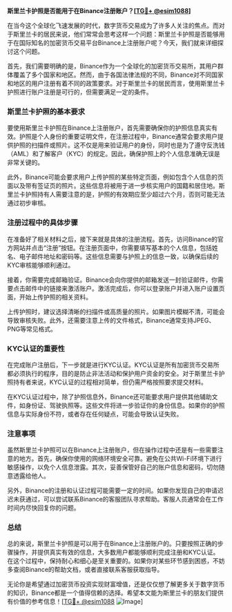 **斯里兰卡护照是否能用于在Binance注册账户？[[TG💪+ @esim1088](https://t.me/s/esim1088)]**

在当今这个全球化飞速发展的时代，数字货币交易成为了许多人关注的焦点。而对于斯里兰卡的居民来说，他们常常会思考这样一个问题：斯里兰卡护照是否能够用于在国际知名的加密货币交易平台Binance上注册账户呢？今天，我们就来详细探讨这个问题。

首先，我们需要明确的是，Binance作为一个全球化的加密货币交易所，其用户群体覆盖了多个国家和地区。然而，由于各国法律法规的不同，Binance对不同国家和地区的用户注册有着不同的政策要求。对于斯里兰卡的居民而言，使用斯里兰卡护照进行账户注册是可行的，但需要满足一定的条件。

### **斯里兰卡护照的基本要求**

要使用斯里兰卡护照在Binance上注册账户，首先需要确保你的护照信息真实有效。护照是个人身份的重要证明文件，在注册过程中，Binance通常会要求用户提供护照的扫描件或照片。这不仅是用来验证用户的身份，同时也是为了遵守反洗钱（AML）和了解客户（KYC）的规定。因此，确保护照上的个人信息准确无误是非常关键的。

此外，Binance可能会要求用户上传护照的某些特定页面，例如包含个人信息的页面以及带有签证页的照片。这些信息将被用于进一步核实用户的国籍和居住地。斯里兰卡护照持有人需要注意的是，护照的有效期应至少超过六个月，否则可能无法通过初步审核。

### **注册过程中的具体步骤**

在准备好了相关材料之后，接下来就是具体的注册流程。首先，访问Binance的官方网站并点击“注册”按钮。在注册页面中，你需要填写基本的个人信息，包括姓名、电子邮件地址和密码等。这些信息需要与护照上的信息一致，以确保后续的KYC审核能够顺利通过。

接着，你需要完成邮箱验证。Binance会向你提供的邮箱发送一封验证邮件，你需要点击邮件中的链接来激活账户。激活完成后，你可以登录账户并进入账户设置页面，开始上传护照的相关资料。

上传护照时，建议选择清晰的扫描件或高质量的照片。如果图片模糊不清，可能会导致审核失败。此外，还需要注意上传的文件格式，Binance通常支持JPEG、PNG等常见格式。

### **KYC认证的重要性**

在完成账户注册后，下一步就是进行KYC认证。KYC认证是所有加密货币交易所都必须执行的程序，目的是防止非法活动和保护用户资金的安全。对于斯里兰卡护照持有者来说，KYC认证的过程相对简单，但仍需严格按照要求提交材料。

在KYC认证过程中，除了护照信息外，Binance还可能要求用户提供其他辅助文件，如身份证、驾驶执照等。这些文件将进一步验证你的身份信息。如果你的护照信息与实际身份不符，或者存在任何疑点，可能会导致认证失败。

### **注意事项**

虽然斯里兰卡护照可以在Binance上注册账户，但在操作过程中还是有一些需要注意的地方。首先，确保你使用的网络环境安全可靠。避免在公共Wi-Fi环境下进行敏感操作，以免个人信息泄露。其次，妥善保管好自己的账户信息和密码，切勿随意透露给他人。

另外，Binance的注册和认证过程可能需要一定的时间。如果你发现自己的申请迟迟未获通过，可以尝试联系Binance的客服团队寻求帮助。客服人员通常会在工作时间内尽快回复你的问题。

### **总结**

总的来说，斯里兰卡护照是可以用于在Binance上注册账户的。只要按照正确的步骤操作，并提供真实有效的信息，大多数用户都能够顺利完成注册和KYC认证。在这个过程中，保持耐心和细心是至关重要的。如果你对某些环节感到困惑，不妨多查阅Binance的帮助文档，或者直接联系客服获取指导。

无论你是希望通过加密货币投资实现财富增值，还是仅仅想了解更多关于数字货币的知识，Binance都是一个值得信赖的选择。希望本文能为斯里兰卡的朋友们提供有价值的参考信息！[[TG💪+ @esim1088](https://t.me/s/esim1088) ![Image](https://i.postimg.cc/4NQfJmqS/Snipaste-2025-05-13-00-14-12.png)]